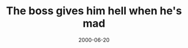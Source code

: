 ---
layout: base.njk
title : 'The boss gives him hell when he&#39;s mad' 
view_title : 'The boss gives him hell when he&#39;s mad' 
year : '2000' 
date : '2000-06-20' 
img_file : '/drawing/bossgive.png' 
html_file : 'bossgivesh' 
next_html : 'theend.html' 
year_order : '421' 
permalink : "title/{{html_file}}.html"
---